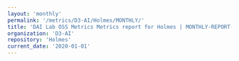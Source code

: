 ```yaml
---
layout: 'monthly'
permalink: '/metrics/D3-AI/Holmes/MONTHLY/'
title: 'DAI Lab OSS Metrics Metrics report for Holmes | MONTHLY-REPORT-2020-01-01'
organization: 'D3-AI'
repository: 'Holmes'
current_date: '2020-01-01'
---
```

